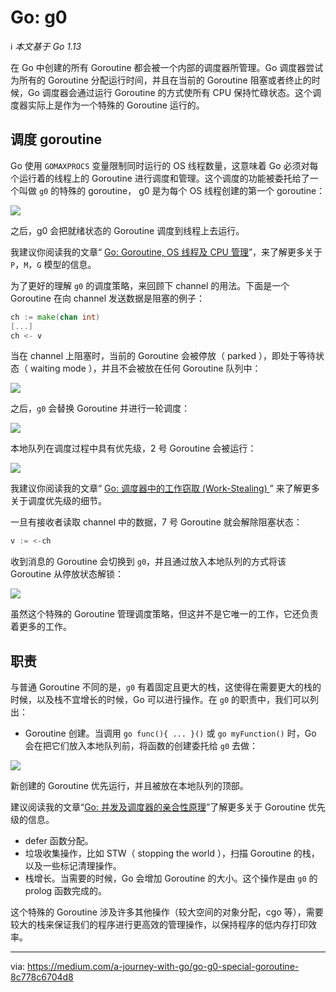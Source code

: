 # Go: g0 

ℹ️ *本文基于 Go 1.13*

在 Go 中创建的所有 Goroutine 都会被一个内部的调度器所管理。Go 调度器尝试为所有的 Goroutine 分配运行时间，并且在当前的 Goroutine 阻塞或者终止的时候，Go 调度器会通过运行 Goroutine 的方式使所有 CPU 保持忙碌状态。这个调度器实际上是作为一个特殊的 Goroutine 运行的。

## 调度 goroutine

Go 使用 `GOMAXPROCS` 变量限制同时运行的 OS 线程数量，这意味着 Go 必须对每个运行着的线程上的 Goroutine 进行调度和管理。这个调度的功能被委托给了一个叫做 `g0` 的特殊的 goroutine， g0 是为每个 OS 线程创建的第一个 goroutine：

![](/Users/sarahchen/AJourneyToGo/img/g0-goroutine-1.png)

之后，g0 会把就绪状态的 Goroutine 调度到线程上去运行。

我建议你阅读我的文章“ [Go: Goroutine, OS 线程及 CPU 管理](Go-Goroutine-OS-Thread-and-CPU-Management.md)”，来了解更多关于 `P`，`M`，`G` 模型的信息。

为了更好的理解 `g0` 的调度策略，来回顾下 channel 的用法。下面是一个 Goroutine 在向 channel 发送数据是阻塞的例子：

```go
ch := make(chan int)
[...]
ch <- v
```

当在 channel 上阻塞时，当前的 Goroutine 会被停放（ parked ），即处于等待状态（ waiting mode ），并且不会被放在任何 Goroutine 队列中：

![](/Users/sarahchen/AJourneyToGo/img/g0-goroutine-2.png)

之后，`g0` 会替换 Goroutine 并进行一轮调度：

![](/Users/sarahchen/AJourneyToGo/img/g0-goroutine-3.png)

本地队列在调度过程中具有优先级，2 号 Goroutine 会被运行：

![](/Users/sarahchen/AJourneyToGo/img/g0-goroutine-4.png)

我建议你阅读我的文章“ [Go: 调度器中的工作窃取 (Work-Stealing) ](Go-Work-Stealing-in-Go-Scheduler.md)” 来了解更多关于调度优先级的细节。

一旦有接收者读取 channel 中的数据，7 号 Goroutine 就会解除阻塞状态：

```go
v := <-ch
```

收到消息的 Goroutine 会切换到 `g0`，并且通过放入本地队列的方式将该 Goroutine 从停放状态解锁：

![](/Users/sarahchen/AJourneyToGo/img/g0-goroutine-5.png)

虽然这个特殊的 Goroutine 管理调度策略，但这并不是它唯一的工作，它还负责着更多的工作。

## 职责

与普通 Goroutine 不同的是，`g0` 有着固定且更大的栈，这使得在需要更大的栈的时候，以及栈不宜增长的时候，Go 可以进行操作。在 `g0` 的职责中，我们可以列出：

- Goroutine 创建。当调用 `go func(){ ... }()` 或 `go myFunction()` 时，Go 会在把它们放入本地队列前，将函数的创建委托给 `g0` 去做：

![](/Users/sarahchen/AJourneyToGo/img/g0-goroutine-6.png)

新创建的 Goroutine 优先运行，并且被放在本地队列的顶部。

建议阅读我的文章“[Go: 并发及调度器的亲合性原理](Go-Concurrency-And-Scheduler-Affinity.md)”了解更多关于 Goroutine 优先级的信息。

- defer 函数分配。
- 垃圾收集操作，比如 STW（ stopping the world ），扫描 Goroutine 的栈，以及一些标记清理操作。
- 栈增长。当需要的时候，Go 会增加 Goroutine 的大小。这个操作是由 `g0` 的 prolog 函数完成的。

这个特殊的 Goroutine 涉及许多其他操作（较大空间的对象分配，cgo 等），需要较大的栈来保证我们的程序进行更高效的管理操作，以保持程序的低内存打印效率。

---

via: https://medium.com/a-journey-with-go/go-g0-special-goroutine-8c778c6704d8


